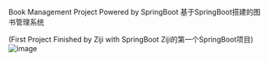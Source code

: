 Book Management Project Powered by SpringBoot 基于SpringBoot搭建的图书管理系统

(First Project Finished by Ziji with SpringBoot  Ziji的第一个SpringBoot项目)
![image](https://user-images.githubusercontent.com/113784268/204967959-ce62294c-832c-4c53-b330-d9f6be015278.png)
